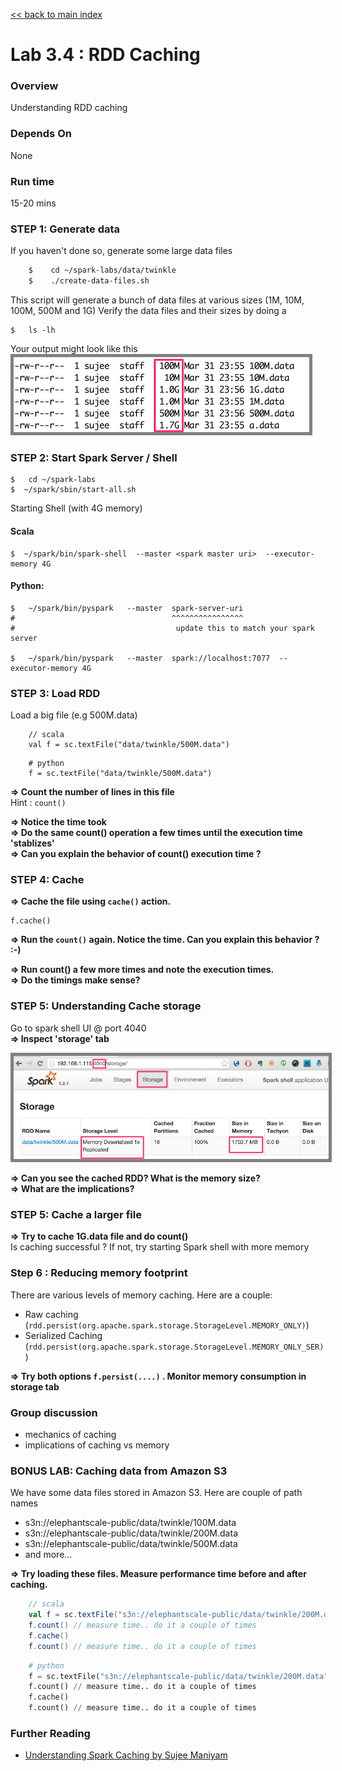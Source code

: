 <link rel='stylesheet' href='../assets/main.css'/>

[<< back to main index](../README.md)

Lab 3.4 : RDD Caching
=====================

### Overview
Understanding RDD caching

### Depends On 
None

### Run time
15-20 mins


### STEP 1: Generate data

If you haven't done so, generate some large data files

```bash
    $    cd ~/spark-labs/data/twinkle
    $    ./create-data-files.sh
```

This script will generate a bunch of data files at various sizes (1M, 10M, 100M, 500M and 1G)
Verify the data files and their sizes by doing a

    $   ls -lh

Your output might look like this  
<img src="../images/3.1a.png" style="border: 5px solid grey; max-width:100%;"/>


### STEP 2: Start Spark Server / Shell

    $   cd ~/spark-labs
    $  ~/spark/sbin/start-all.sh

Starting Shell (with 4G memory)

#### Scala

    $  ~/spark/bin/spark-shell  --master <spark master uri>  --executor-memory 4G

#### Python:

    $   ~/spark/bin/pyspark   --master  spark-server-uri
    #                                   ^^^^^^^^^^^^^^^^
    #                                    update this to match your spark server
    
    $   ~/spark/bin/pyspark   --master  spark://localhost:7077  --executor-memory 4G



### STEP 3: Load RDD

Load a big file (e.g 500M.data)
    
```
    // scala
    val f = sc.textFile("data/twinkle/500M.data")
```


```
    # python
    f = sc.textFile("data/twinkle/500M.data")
```


**=> Count the number of lines in this file**    
Hint : `count()`  

**=> Notice the time took**  
**=> Do the same count() operation a few times until the execution time 'stablizes'**  
**=> Can you explain the behavior of count() execution time ?**


### STEP 4:  Cache

**=> Cache the file using  `cache()` action.**  
    
    f.cache()

**=> Run the `count()` again. Notice the time.   Can you explain this behavior ?  :-)** 

**=> Run count() a few more times and note the execution times.**  
**=> Do the timings make sense?** 


### STEP 5:  Understanding Cache storage

Go to spark shell UI @ port 4040  
**=> Inspect 'storage' tab**  

<img src="../images/3.4.png" style="border: 5px solid grey; max-width:100%;"/>

**=> Can you see the cached RDD?  What is the memory size?**  
**=> What are the implications?** 

### STEP 5:  Cache a larger file

**=> Try to cache 1G.data file and do count()**  
Is caching successful ?
If not, try starting Spark shell with more memory


### Step 6 : Reducing memory footprint 

There are various levels of memory caching.  Here are a couple:  

* Raw caching (`rdd.persist(org.apache.spark.storage.StorageLevel.MEMORY_ONLY)`)  
* Serialized Caching (`rdd.persist(org.apache.spark.storage.StorageLevel.MEMORY_ONLY_SER)`)

**=> Try both options `f.persist(....)` .  Monitor memory consumption in storage tab**


### Group discussion

* mechanics of caching
* implications of caching vs memory


### BONUS LAB: Caching data from Amazon S3

We have some data files stored in Amazon S3.  Here are couple of path names
* s3n://elephantscale-public/data/twinkle/100M.data
* s3n://elephantscale-public/data/twinkle/200M.data
* s3n://elephantscale-public/data/twinkle/500M.data
* and more...

**=> Try loading these files.  Measure performance time before and after caching.**  

```scala
    // scala
    val f = sc.textFile("s3n://elephantscale-public/data/twinkle/200M.data")
    f.count() // measure time.. do it a couple of times
    f.cache() 
    f.count() // measure time.. do it a couple of times
```


```python
    # python
    f = sc.textFile("s3n://elephantscale-public/data/twinkle/200M.data")
    f.count() // measure time.. do it a couple of times
    f.cache() 
    f.count() // measure time.. do it a couple of times
```

### Further Reading

* [Understanding Spark Caching by Sujee Maniyam](http://sujee.net/2015/01/22/understanding-spark-caching/)
